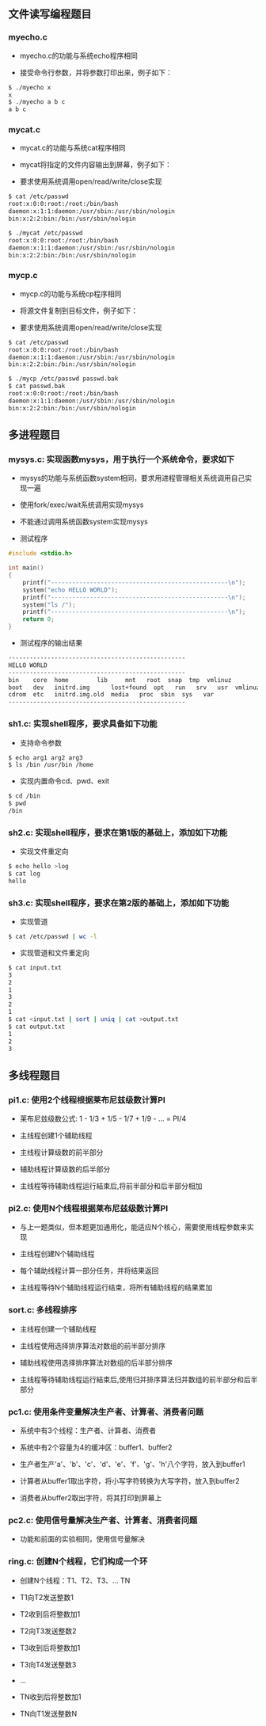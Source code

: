 文件读写编程题目
---
### myecho.c

- myecho.c的功能与系统echo程序相同

- 接受命令行参数，并将参数打印出来，例子如下：

```bash
$ ./myecho x
x
$ ./myecho a b c
a b c
```

### mycat.c

- mycat.c的功能与系统cat程序相同

- mycat将指定的文件内容输出到屏幕，例子如下：

- 要求使用系统调用open/read/write/close实现

```bash
$ cat /etc/passwd 
root:x:0:0:root:/root:/bin/bash
daemon:x:1:1:daemon:/usr/sbin:/usr/sbin/nologin
bin:x:2:2:bin:/bin:/usr/sbin/nologin

$ ./mycat /etc/passwd 
root:x:0:0:root:/root:/bin/bash
daemon:x:1:1:daemon:/usr/sbin:/usr/sbin/nologin
bin:x:2:2:bin:/bin:/usr/sbin/nologin
```

### mycp.c

- mycp.c的功能与系统cp程序相同

- 将源文件复制到目标文件，例子如下：

- 要求使用系统调用open/read/write/close实现

```bash
$ cat /etc/passwd
root:x:0:0:root:/root:/bin/bash
daemon:x:1:1:daemon:/usr/sbin:/usr/sbin/nologin
bin:x:2:2:bin:/bin:/usr/sbin/nologin

$ ./mycp /etc/passwd passwd.bak 
$ cat passwd.bak
root:x:0:0:root:/root:/bin/bash
daemon:x:1:1:daemon:/usr/sbin:/usr/sbin/nologin
bin:x:2:2:bin:/bin:/usr/sbin/nologin
```

多进程题目
---

### mysys.c: 实现函数mysys，用于执行一个系统命令，要求如下

- mysys的功能与系统函数system相同，要求用进程管理相关系统调用自己实现一遍

- 使用fork/exec/wait系统调用实现mysys

- 不能通过调用系统函数system实现mysys

- 测试程序

```C
#include <stdio.h>

int main()
{
    printf("--------------------------------------------------\n");
    system("echo HELLO WORLD");
    printf("--------------------------------------------------\n");
    system("ls /");
    printf("--------------------------------------------------\n");
    return 0;
}
```

- 测试程序的输出结果

```bash
--------------------------------------------------
HELLO WORLD
--------------------------------------------------
bin    core  home	     lib	 mnt   root  snap  tmp	vmlinuz
boot   dev   initrd.img      lost+found  opt   run   srv   usr	vmlinuz.old
cdrom  etc   initrd.img.old  media	 proc  sbin  sys   var
--------------------------------------------------
```

### sh1.c: 实现shell程序，要求具备如下功能

- 支持命令参数

```bash
$ echo arg1 arg2 arg3
$ ls /bin /usr/bin /home
```

- 实现内置命令cd、pwd、exit

```bash
$ cd /bin
$ pwd
/bin
```

### sh2.c: 实现shell程序，要求在第1版的基础上，添加如下功能

- 实现文件重定向

```bash
$ echo hello >log
$ cat log
hello
```

### sh3.c: 实现shell程序，要求在第2版的基础上，添加如下功能

- 实现管道

```bash
$ cat /etc/passwd | wc -l
```

- 实现管道和文件重定向

```bash
$ cat input.txt
3
2
1
3
2
1
$ cat <input.txt | sort | uniq | cat >output.txt
$ cat output.txt
1
2
3
```

多线程题目
---

### pi1.c: 使用2个线程根据莱布尼兹级数计算PI

- 莱布尼兹级数公式: 1 - 1/3 + 1/5 - 1/7 + 1/9 - ... = PI/4

- 主线程创建1个辅助线程

- 主线程计算级数的前半部分

- 辅助线程计算级数的后半部分

- 主线程等待辅助线程运行結束后,将前半部分和后半部分相加

### pi2.c: 使用N个线程根据莱布尼兹级数计算PI

- 与上一题类似，但本题更加通用化，能适应N个核心，需要使用线程参数来实现

- 主线程创建N个辅助线程

- 每个辅助线程计算一部分任务，并将结果返回

- 主线程等待N个辅助线程运行结束，将所有辅助线程的结果累加

### sort.c: 多线程排序

- 主线程创建一个辅助线程

- 主线程使用选择排序算法对数组的前半部分排序

- 辅助线程使用选择排序算法对数组的后半部分排序

- 主线程等待辅助线程运行結束后,使用归并排序算法归并数组的前半部分和后半部分

### pc1.c: 使用条件变量解决生产者、计算者、消费者问题

- 系统中有3个线程：生产者、计算者、消费者

- 系统中有2个容量为4的缓冲区：buffer1、buffer2

- 生产者生产'a'、'b'、'c'、‘d'、'e'、'f'、'g'、'h'八个字符，放入到buffer1

- 计算者从buffer1取出字符，将小写字符转换为大写字符，放入到buffer2

- 消费者从buffer2取出字符，将其打印到屏幕上

### pc2.c: 使用信号量解决生产者、计算者、消费者问题

- 功能和前面的实验相同，使用信号量解决

### ring.c: 创建N个线程，它们构成一个环

- 创建N个线程：T1、T2、T3、… TN

- T1向T2发送整数1

- T2收到后将整数加1

- T2向T3发送整数2

- T3收到后将整数加1

- T3向T4发送整数3

- …

- TN收到后将整数加1

- TN向T1发送整数N